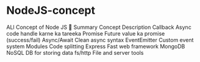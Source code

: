 # NodeJS-concept
ALl Concept of Node JS
🧠 Summary
Concept	Description
Callback	Async code handle karne ka tareeka
Promise	Future value ka promise (success/fail)
Async/Await	Clean async syntax
EventEmitter	Custom event system
Modules	Code splitting
Express	Fast web framework
MongoDB	NoSQL DB for storing data
fs/http	File and server tools
